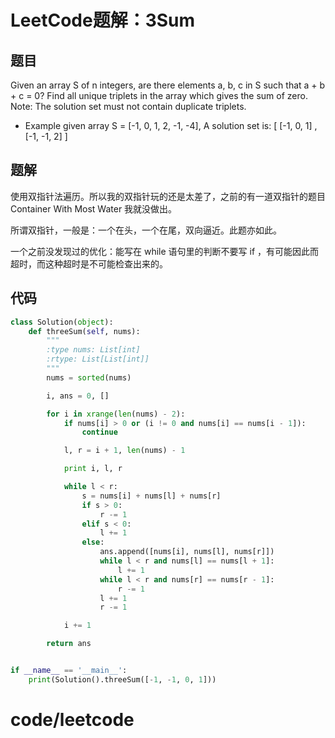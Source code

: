 # LeetCode题解：3Sum

## 题目

Given an array S of n integers, are there elements a, b, c in S such that a + b + c = 0? Find all unique triplets in the array which gives the sum of zero. Note: The solution set must not contain duplicate triplets.

- Example given array S = [-1, 0, 1, 2, -1, -4], A solution set is: [ [-1, 0, 1] , [-1, -1, 2] ]

## 题解

使用双指针法遍历。所以我的双指针玩的还是太差了，之前的有一道双指针的题目 Container With Most Water 我就没做出。

所谓双指针，一般是：一个在头，一个在尾，双向逼近。此题亦如此。

一个之前没发现过的优化：能写在 while 语句里的判断不要写 if ，有可能因此而超时，而这种超时是不可能检查出来的。

## 代码

```python
class Solution(object):
    def threeSum(self, nums):
        """
        :type nums: List[int]
        :rtype: List[List[int]]
        """
        nums = sorted(nums)

        i, ans = 0, []

        for i in xrange(len(nums) - 2):
            if nums[i] > 0 or (i != 0 and nums[i] == nums[i - 1]):
                continue

            l, r = i + 1, len(nums) - 1

            print i, l, r

            while l < r:
                s = nums[i] + nums[l] + nums[r]
                if s > 0:
                    r -= 1
                elif s < 0:
                    l += 1
                else:
                    ans.append([nums[i], nums[l], nums[r]])
                    while l < r and nums[l] == nums[l + 1]:
                        l += 1
                    while l < r and nums[r] == nums[r - 1]:
                        r -= 1
                    l += 1
                    r -= 1

            i += 1

        return ans


if __name__ == '__main__':
    print(Solution().threeSum([-1, -1, 0, 1]))
```

# code/leetcode
